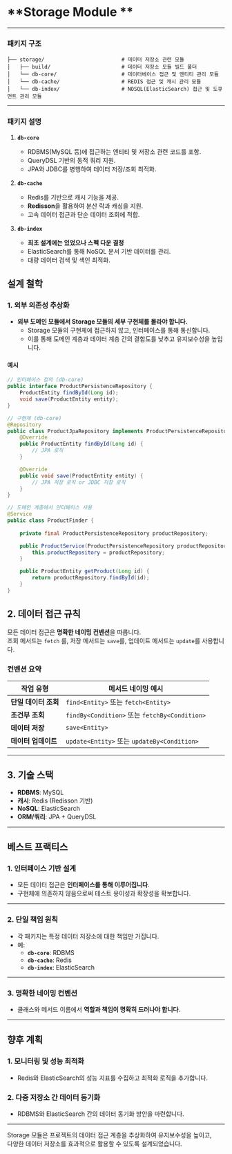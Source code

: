 # **Storage Module **

---
### 패키지 구조
```
├── storage/                         # 데이터 저장소 관련 모듈
│   ├── build/                       # 데이터 저장소 모듈 빌드 폴더
│   └── db-core/                     # 데이터베이스 접근 및 엔티티 관리 모듈
│   └── db-cache/                    # REDIS 접근 및 캐시 관리 모듈
│   └── db-index/                    # NOSQL(ElasticSearch) 접근 및 도큐먼트 관리 모듈
```
---


### **패키지 설명**
1. **`db-core`**
    - RDBMS(MySQL 등)에 접근하는 엔티티 및 저장소 관련 코드를 포함.
    - QueryDSL 기반의 동적 쿼리 지원.
    - JPA와 JDBC를 병행하여 데이터 저장/조회 최적화.

2. **`db-cache`**
    - Redis를 기반으로 캐시 기능을 제공.
    - **Redisson**을 활용하여 분산 락과 캐싱을 지원.
    - 고속 데이터 접근과 단순 데이터 조회에 적합.

3. **`db-index`**
    - **최초 설계에는 있었으나 스펙 다운 결정** 
    - ElasticSearch를 통해 NoSQL 문서 기반 데이터를 관리.
    - 대량 데이터 검색 및 색인 최적화.



## **설계 철학**
### **1. 외부 의존성 추상화**
- **외부 도메인 모듈에서 Storage 모듈의 세부 구현체를 몰라야 합니다.**
    - Storage 모듈의 구현체에 접근하지 않고, 인터페이스를 통해 통신합니다.
    - 이를 통해 도메인 계층과 데이터 계층 간의 결합도를 낮추고 유지보수성을 높입니다.

#### **예시**
```java
// 인터페이스 정의 (db-core)
public interface ProductPersistenceRepository {
    ProductEntity findById(Long id);
    void save(ProductEntity entity);
}

// 구현체 (db-core)
@Repository
public class ProductJpaRepository implements ProductPersistenceRepository {
    @Override
    public ProductEntity findById(Long id) {
        // JPA 로직
    }

    @Override
    public void save(ProductEntity entity) {
        // JPA 저장 로직 or JDBC 저장 로직
    }
}

// 도메인 계층에서 인터페이스 사용
@Service
public class ProductFinder {
    
    private final ProductPersistenceRepository productRepository;

    public ProductService(ProductPersistenceRepository productRepository) {
        this.productRepository = productRepository;
    }

    public ProductEntity getProduct(Long id) {
        return productRepository.findById(id);
    }
}
```



## **2. 데이터 접근 규칙**
모든 데이터 접근은 **명확한 네이밍 컨벤션**을 따릅니다.  
조회 메서드는 `fetch` 를, 저장 메서드는 `save`를,  업데이트 메서드는 `update`를 사용합니다.

### **컨벤션 요약**
| 작업 유형         | 메서드 네이밍 예시                            |
|---------------|----------------------------------------------|
| **단일 데이터 조회** | `find<Entity>` 또는 `fetch<Entity>`           |
| **조건부 조회**    | `findBy<Condition>` 또는 `fetchBy<Condition>` |
| **데이터 저장**    | `save<Entity>`                               |
| **데이터 업데이트**  | `update<Entity>` 또는 `updateBy<Condition>`  |

---

## **3. 기술 스택**
- **RDBMS**: MySQL
- **캐시**: Redis (Redisson 기반)
- **NoSQL**: ElasticSearch
- **ORM/쿼리**: JPA + QueryDSL

---

## **베스트 프랙티스**

### **1. 인터페이스 기반 설계**
- 모든 데이터 접근은 **인터페이스를 통해 이루어집니다**.
- 구현체에 의존하지 않음으로써 테스트 용이성과 확장성을 확보합니다.

---

### **2. 단일 책임 원칙**
- 각 패키지는 특정 데이터 저장소에 대한 책임만 가집니다.
- 예:
    - **`db-core`**: RDBMS
    - **`db-cache`**: Redis
    - **`db-index`**: ElasticSearch

---

### **3. 명확한 네이밍 컨벤션**
- 클래스와 메서드 이름에서 **역할과 책임이 명확히 드러나야 합니다**.

---

## **향후 계획**

### **1. 모니터링 및 성능 최적화**
- Redis와 ElasticSearch의 성능 지표를 수집하고 최적화 로직을 추가합니다.

### **2. 다중 저장소 간 데이터 동기화**
- RDBMS와 ElasticSearch 간의 데이터 동기화 방안을 마련합니다.

---

Storage 모듈은 프로젝트의 데이터 접근 계층을 추상화하여 유지보수성을 높이고,  
다양한 데이터 저장소를 효과적으로 활용할 수 있도록 설계되었습니다.
